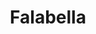---
title: "Falabella"
url: /las-condes/falabella-avenida-manquehue-sur/
shop: grandes almacenes
---
